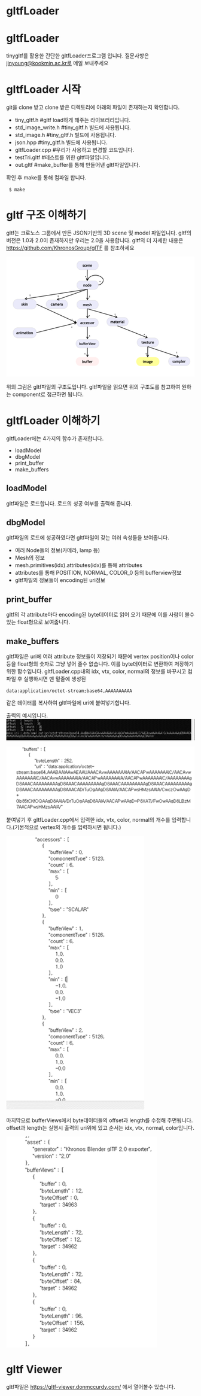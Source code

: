 # gltfLoader

# gltfLoader
tinygltf를 활용한 간단한 gltfLoader프로그램 입니다.
질문사항은 jinyoung@kookmin.ac.kr로 메일 보내주세요

# gltfLoader 시작
git을 clone 받고 clone 받은 디렉토리에 아래의 파일이 존재하는지 확인합니다.
- tiny_gltf.h           #gltf load하게 해주는 라이브러리입니다.
- std_image_write.h     #tiny_gltf.h 빌드에 사용됩니다.
- std_image.h           #tiny_gltf.h 빌드에 사용됩니다.
- json.hpp              #tiny_gltf.h 빌드에 사용됩니다.
- gltfLoader.cpp        #우리가 사용하고 변경할 코드입니다.
- testTri.gltf          #테스트를 위한 gltf파일입니다.
- out.gltf              #make_buffer를 통해 만들어낸 gltf파일입니다.

확인 후 make를 통해 컴파일 합니다.
<pre><code> $ make </pre></code>

# gltf 구조 이해하기
gltf는 크로노스 그룹에서 만든 JSON기반의 3D scene 및 model 파일입니다.
gltf의 버전은 1.0과 2.0이 존재하지만 우리는 2.0을 사용합니다.
gltf의 더 자세한 내용은 https://github.com/KhronosGroup/glTF 를 참조하세요

![image1](./image/image.png)

위의  그림은 gltf파일의 구조도입니다.
gltf파일을 읽으면 위의 구조도를 참고하여 원하는 component로 접근하면 됩니다.

# gltfLoader 이해하기
gltfLoader에는 4가지의 함수가 존재합니다.
- loadModel
- dbgModel
- print_buffer
- make_buffers

## loadModel
gltf파일은 로드합니다. 로드의 성공 여부를 출력해 줍니다.

## dbgModel
gltf파일의 로드에 성공하였다면 gltf파일이 갖는 여러 속성들을 보여줍니다.
- 여러 Node들의 정보(카메라, lamp 등)
- Mesh의 정보
- mesh.primitives(idx).attributes(idx)를 통해 attributes
- attributes를 통해 POSITION, NORMAL, COLOR_0 등의 bufferview정보
- gltf파일의 정보들이 encoding된 uri정보

## print_buffer
gltf의 각 attribute마다 encoding된 byte데이터로 읽어 오기 때문에 이를 사람이 볼수 있는 float형으로 보여줍니다.

## make_buffers
gltf파일은 uri에 여러 attribute 정보들이 저장되기 때문에 vertex position이나 color등을 float형의 숫자로 그냥 넣어 줄수 없습니다.
이를 byte데이터로 변환하여 저장하기 위한 함수입니다.
gltfLoader.cpp내의 idx, vtx, color, normal의 정보를 바꾸시고 컴파일 후 실행하시면 맨 밑줄에 생성된 
<pre><code>data:application/octet-stream;base64,AAAAAAAAAA</pre></code>
같은 데이터를 복사하여 gltf파일에 uri에 붙여넣기합니다.

출력의 예시입니다.
![image5](./image/output.png)

![image2](./image/uri.png)

붙여넣기 후 gltfLoader.cpp에서 입력한 idx, vtx, color, normal의 개수를 입력합니다.(기본적으로 vertex의 개수를 입력하시면 됩니다.)

![image3](./image/count.png)

마지막으로 bufferViews에서 byte데이터들의 offset과 length를 수정해 주면됩니다.
offset과 length는 실행시 출력의 uri위에 있고 순서는 idx, vtx, normal, color입니다.

![image4](./image/length.png)

# gltf Viewer
gltf파일은 https://gltf-viewer.donmccurdy.com/ 에서 열어볼수 있습니다.
